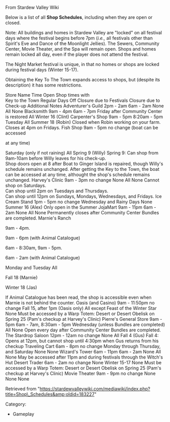 From Stardew Valley Wiki

Below is a list of all **Shop Schedules**, including when they are open or closed.

Note: All buildings and homes in Stardew Valley are "locked" on all festival days where the festival begins before 7pm (*i.e.,* all festivals other than Spirit's Eve and Dance of the Moonlight Jellies). The Sewers, Community Center, Movie Theater, and the Spa will remain open. Shops and homes remain locked all day, even if the player does not attend the festival.

The Night Market festival is unique, in that no homes or shops are locked during festival days (Winter 15-17).

Obtaining the Key To The Town expands access to shops, but (despite its description) it has some restrictions.

Store Name Time Open Shop times with  
Key to the Town Regular Days Off Closure due to Festivals Closure due to Check-up Additional Notes Adventurer's Guild 2pm - 2am 6am - 2am None All None Blacksmith 9am - 4pm 6am - 7pm Friday after Community Center is restored All Winter 16 (Clint) Carpenter's Shop 9am - 5pm 8:20am - 5pm Tuesday All Summer 18 (Robin) Closed when Robin working on your farm.  
Closes at 4pm on Fridays. Fish Shop 9am - 5pm no change (boat can be accessed

at any time)

Saturday (only if not raining) All Spring 9 (Willy) Spring 9: Can shop from 9am-10am before Willy leaves for his check-up.  
Shop doors open at 8 after Boat to Ginger Island is repaired, though Willy's schedule remains unchanged. After getting the Key to the Town, the boat can be accessed at any time, althought the shop's schedule remains unchanged. Harvey's Clinic 9am - 3pm no change None All None Cannot shop on Saturdays.  
Can shop until 2pm on Tuesdays and Thursdays.  
Can shop until 12pm on Sundays, Mondays, Wednesdays, and Fridays. Ice Cream Stand 1pm - 5pm no change Wednesday and Rainy Days None Summer 16 (Alex) Only open in the Summer JojaMart 9am - 11pm 6am - 2am None All None Permanently closes after Community Center Bundles are completed. Marnie's Ranch

9am - 4pm.

9am - 6pm (with Animal Catalogue)

6am - 8:30am, 9am - 5pm.

6am - 2am (with Animal Catalogue)

Monday and Tuesday All

Fall 18 (Marnie)

Winter 18 (Jas)

If Animal Catalogue has been read, the shop is accessible even when Marnie is not behind the counter. Oasis (and Casino) 9am - 11:50pm no change Fall 15, after 1pm (Oasis only) All except Feast of the Winter Star None Must be accessed by a Warp Totem: Desert or Desert Obelisk on Spring 25 (Pam's checkup at Harvey's Clinic) Pierre's General Store 9am - 5pm 6am - 7am, 8:30am - 5pm Wednesday (unless Bundles are completed) All None Open every day after Community Center Bundles are completed. The Stardrop Saloon 12pm - 12am no change None All Fall 4 (Gus) Fall 4: Opens at 12pm, but cannot shop until 4:30pm when Gus returns from his checkup Traveling Cart 6am - 8pm no change Monday through Thursday, and Saturday None None Wizard's Tower 6am - 11pm 6am - 2am None All None May be accessed after 11pm and during festivals through the Witch's Hut Desert Trader 6am - 2am no change None Winter 15-17 None Must be accessed by a Warp Totem: Desert or Desert Obelisk on Spring 25 (Pam's checkup at Harvey's Clinic) Movie Theater 9am - 9pm no change None None None

Retrieved from "https://stardewvalleywiki.com/mediawiki/index.php?title=Shop\_Schedules&amp;oldid=183227"

Category:

- Gameplay